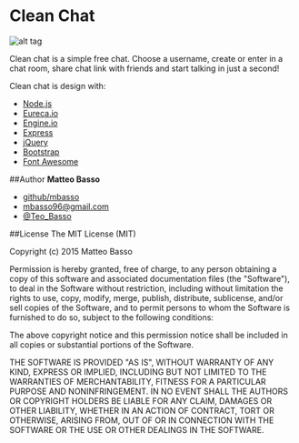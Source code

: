 # Clean Chat

![alt tag](https://github.com/mbasso/cleanChat/blob/master/screenshot.jpg)

Clean chat is a simple free chat. Choose a username, create or enter in a chat room, share chat link with friends and start talking in just a second!

Clean chat is design with:
- [Node.js](https://nodejs.org)
- [Eureca.io](http://eureca.io/)
- [Engine.io](https://github.com/socketio/engine.io)
- [Express](http://expressjs.com/)
- [jQuery](https://jquery.com/)
- [Bootstrap](http://getbootstrap.com/)
- [Font Awesome](https://fortawesome.github.io/Font-Awesome/)

##Author
**Matteo Basso**
- [github/mbasso](https://github.com/mbasso)
- [mbasso96@gmail.com](mailto:mbasso96@gmail.com)
- [@Teo_Basso](https://twitter.com/Teo_Basso)

##License
The MIT License (MIT)

Copyright (c) 2015 Matteo Basso

Permission is hereby granted, free of charge, to any person obtaining a copy
of this software and associated documentation files (the "Software"), to deal
in the Software without restriction, including without limitation the rights
to use, copy, modify, merge, publish, distribute, sublicense, and/or sell
copies of the Software, and to permit persons to whom the Software is
furnished to do so, subject to the following conditions:

The above copyright notice and this permission notice shall be included in all
copies or substantial portions of the Software.

THE SOFTWARE IS PROVIDED "AS IS", WITHOUT WARRANTY OF ANY KIND, EXPRESS OR
IMPLIED, INCLUDING BUT NOT LIMITED TO THE WARRANTIES OF MERCHANTABILITY,
FITNESS FOR A PARTICULAR PURPOSE AND NONINFRINGEMENT. IN NO EVENT SHALL THE
AUTHORS OR COPYRIGHT HOLDERS BE LIABLE FOR ANY CLAIM, DAMAGES OR OTHER
LIABILITY, WHETHER IN AN ACTION OF CONTRACT, TORT OR OTHERWISE, ARISING FROM,
OUT OF OR IN CONNECTION WITH THE SOFTWARE OR THE USE OR OTHER DEALINGS IN THE
SOFTWARE.
